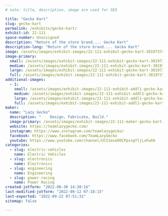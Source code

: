```yaml
---
# note: title, description, image are used for SEO

title: "Gecko Kart"
slug: gecko-kart
permalink: /exhibits/gecko-kart/
exhibit-id: 22-111
space-number: Unassigned
description: "Return of the store brand.... Gecko Kart"
description-long: "Return of the store brand.... Gecko Kart"
image: /assets/images/exhibit-images/22-111-exhibit-gecko-kart-38197374-1515360545275460-2893009963934810112-n-large.jpg
image-primary: 
  small: /assets/images/exhibit-images/22-111-exhibit-gecko-kart-38197374-1515360545275460-2893009963934810112-n-small.jpg
  medium: /assets/images/exhibit-images/22-111-exhibit-gecko-kart-38197374-1515360545275460-2893009963934810112-n-medium.jpg
  large: /assets/images/exhibit-images/22-111-exhibit-gecko-kart-38197374-1515360545275460-2893009963934810112-n-large.jpg
  full: /assets/images/exhibit-images/22-111-exhibit-gecko-kart-38197374-1515360545275460-2893009963934810112-n-full.jpg
additional-images: 
  - 1:
    small: /assets/images/exhibit-images/22-111-exhibit-addl1-gecko-kart-44932980-10156678711486163-2494914766733049856-o-1-small.jpg
    medium: /assets/images/exhibit-images/22-111-exhibit-addl1-gecko-kart-44932980-10156678711486163-2494914766733049856-o-1-medium.jpg
    large: /assets/images/exhibit-images/22-111-exhibit-addl1-gecko-kart-44932980-10156678711486163-2494914766733049856-o-1-large.jpg
    full: /assets/images/exhibit-images/22-111-exhibit-addl1-gecko-kart-44932980-10156678711486163-2494914766733049856-o-1-full.jpg
maker: 
  name: "Lazy Gecko"
  description: "	Design, Fabricate, Build."
  image-primary: /assets/images/exhibit-images/22-111-maker-gecko-kart-lg-banner-v2sm-medium.png
  website: https://teamlazygecko.com/
  instagram: https://www.instagram.com/teamlazygecko/
  facebook: https://www.facebook.com/TeamLazyGecko
  youtube: https://www.youtube.com/channel/UCS1mseDOCPpxxgYljLxFwXA
categories: 
  - slug: electric-vehicles
    name: Electric Vehicles
  - slug: electronics
    name: Electronics
  - slug: engineering
    name: Engineering
  - slug: power-racing
    name: Power Racing
created-jotform: "2022-08-30 14:38:16"
last-modified-jotform: "2022-09-12 07:18:15"
last-exported: "2022-09-22 07:51:31"
sitemap: false

---
```

